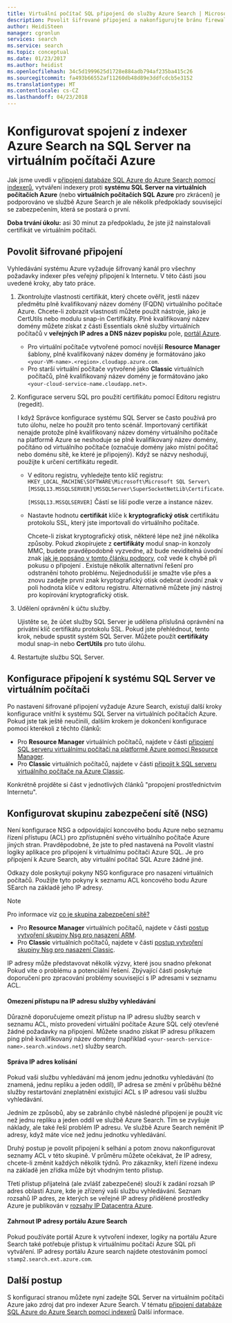 ```yaml
---
title: Virtuální počítač SQL připojení do služby Azure Search | Microsoft Docs
description: Povolit šifrované připojení a nakonfigurujte bránu firewall, aby umožňovaly připojení k systému SQL Server na virtuální počítač Azure (VM) z indexer na Azure Search.
author: HeidiSteen
manager: cgronlun
services: search
ms.service: search
ms.topic: conceptual
ms.date: 01/23/2017
ms.author: heidist
ms.openlocfilehash: 34c5d1999625d1728e884adb794af235ba415c26
ms.sourcegitcommit: fa493b66552af11260db48d89e3ddfcdcb5e3152
ms.translationtype: MT
ms.contentlocale: cs-CZ
ms.lasthandoff: 04/23/2018
---
```

# <a name="configure-a-connection-from-an-azure-search-indexer-to-sql-server-on-an-azure-vm"></a>Konfigurovat spojení z indexer Azure Search na SQL Server na virtuálním počítači Azure
Jak jsme uvedli v [připojení databáze SQL Azure do Azure Search pomocí indexerů](search-howto-connecting-azure-sql-database-to-azure-search-using-indexers.md#faq), vytváření indexery proti **systému SQL Server na virtuálních počítačích Azure** (nebo **virtuálních počítačích SQL Azure** pro zkrácení) je podporováno ve službě Azure Search je ale několik předpoklady související se zabezpečením, která se postará o první. 

**Doba trvání úkolu:** asi 30 minut za předpokladu, že jste již nainstalovali certifikát ve virtuálním počítači.

## <a name="enable-encrypted-connections"></a>Povolit šifrované připojení
Vyhledávání systému Azure vyžaduje šifrovaný kanál pro všechny požadavky indexer přes veřejný připojení k Internetu. V této části jsou uvedené kroky, aby tato práce.

1. Zkontrolujte vlastnosti certifikát, který chcete ověřit, jestli název předmětu plně kvalifikovaný název domény (FQDN) virtuálního počítače Azure. Chcete-li zobrazit vlastnosti můžete použít nástroje, jako je CertUtils nebo modulu snap-in Certifikáty. Plně kvalifikovaný název domény můžete získat z části Essentials okně služby virtuálních počítačů v **veřejných IP adres a DNS název popisku** pole, [portál Azure](https://portal.azure.com/).
   
   * Pro virtuální počítače vytvořené pomocí novější **Resource Manager** šablony, plně kvalifikovaný název domény je formátováno jako `<your-VM-name>.<region>.cloudapp.azure.com`. 
   * Pro starší virtuální počítače vytvořené jako **Classic** virtuálních počítačů, plně kvalifikovaný název domény je formátováno jako `<your-cloud-service-name.cloudapp.net>`. 
2. Konfigurace serveru SQL pro použití certifikátu pomocí Editoru registru (regedit). 
   
    I když Správce konfigurace systému SQL Server se často používá pro tuto úlohu, nelze ho použít pro tento scénář. Importovaný certifikát nenajde protože plně kvalifikovaný název domény virtuálního počítače na platformě Azure se neshoduje se plně kvalifikovaný název domény, počítáno od virtuálního počítače (označuje domény jako místní počítač nebo doménu sítě, ke které je připojený). Když se názvy neshodují, použijte k určení certifikátu regedit.
   
   * V editoru registru, vyhledejte tento klíč registru: `HKEY_LOCAL_MACHINE\SOFTWARE\Microsoft\Microsoft SQL Server\[MSSQL13.MSSQLSERVER]\MSSQLServer\SuperSocketNetLib\Certificate`.
     
     `[MSSQL13.MSSQLSERVER]` Částí se liší podle verze a instance název. 
   * Nastavte hodnotu **certifikát** klíče k **kryptografický otisk** certifikátu protokolu SSL, který jste importovali do virtuálního počítače.
     
     Chcete-li získat kryptografický otisk, některé lépe než jiné několika způsoby. Pokud zkopírujete z **certifikáty** modul snap-in konzoly MMC, budete pravděpodobně vyzvedne, až bude neviditelná úvodní znak [jak je popsáno v tomto článku podpory](https://support.microsoft.com/kb/2023869/), což vede k chybě při pokusu o připojení . Existuje několik alternativní řešení pro odstranění tohoto problému. Nejjednodušší je smažte vše přes a znovu zadejte první znak kryptografický otisk odebrat úvodní znak v poli hodnota klíče v editoru registru. Alternativně můžete jiný nástroj pro kopírování kryptografický otisk.
3. Udělení oprávnění k účtu služby. 
   
    Ujistěte se, že účet služby SQL Server je udělena příslušná oprávnění na privátní klíč certifikátu protokolu SSL. Pokud jste přehlédnout, tento krok, nebude spustit systém SQL Server. Můžete použít **certifikáty** modul snap-in nebo **CertUtils** pro tuto úlohu.
4. Restartujte službu SQL Server.

## <a name="configure-sql-server-connectivity-in-the-vm"></a>Konfigurace připojení k systému SQL Server ve virtuálním počítači
Po nastavení šifrované připojení vyžaduje Azure Search, existují další kroky konfigurace vnitřní k systému SQL Server na virtuálních počítačích Azure. Pokud jste tak ještě neučinili, dalším krokem je dokončení konfigurace pomocí kterékoli z těchto článků:

* Pro **Resource Manager** virtuálních počítačů, najdete v části [připojení SQL serveru virtuálnímu počítači na platformě Azure pomocí Resource Manager](../virtual-machines/windows/sql/virtual-machines-windows-sql-connect.md). 
* Pro **Classic** virtuálních počítačů, najdete v části [připojit k SQL serveru virtuálního počítače na Azure Classic](../virtual-machines/windows/classic/sql-connect.md).

Konkrétně projděte si část v jednotlivých článků "propojení prostřednictvím Internetu".

## <a name="configure-the-network-security-group-nsg"></a>Konfigurovat skupinu zabezpečení sítě (NSG)
Není konfigurace NSG a odpovídající koncového bodu Azure nebo seznamu řízení přístupu (ACL) pro zpřístupnění svého virtuálního počítače Azure jiných stran. Pravděpodobné, že jste to před nastavená na Povolit vlastní logiky aplikace pro připojení k virtuálnímu počítači Azure SQL. Je pro připojení k Azure Search, aby virtuální počítač SQL Azure žádné jiné. 

Odkazy dole poskytují pokyny NSG konfigurace pro nasazení virtuálních počítačů. Použijte tyto pokyny k seznamu ACL koncového bodu Azure SEarch na základě jeho IP adresy.

> [!NOTE]
> Pro informace viz [co je skupina zabezpečení sítě?](../virtual-network/virtual-networks-nsg.md)
> 
> 

* Pro **Resource Manager** virtuálních počítačů, najdete v části [postup vytvoření skupiny Nsg pro nasazení ARM](../virtual-network/virtual-networks-create-nsg-arm-pportal.md). 
* Pro **Classic** virtuálních počítačů, najdete v části [postup vytvoření skupiny Nsg pro nasazení Classic](../virtual-network/virtual-networks-create-nsg-classic-ps.md).

IP adresy může představovat několik výzvy, které jsou snadno překonat Pokud víte o problému a potenciální řešení. Zbývající části poskytuje doporučení pro zpracování problémy související s IP adresami v seznamu ACL.

#### <a name="restrict-access-to-the-search-service-ip-address"></a>Omezení přístupu na IP adresu služby vyhledávání
Důrazně doporučujeme omezit přístup na IP adresu služby search v seznamu ACL, místo provedení virtuální počítače Azure SQL celý otevřené žádné požadavky na připojení. Můžete snadno získat IP adresu příkazem ping plně kvalifikovaný název domény (například `<your-search-service-name>.search.windows.net`) služby search.

#### <a name="managing-ip-address-fluctuations"></a>Správa IP adres kolísání
Pokud vaši službu vyhledávání má jenom jednu jednotku vyhledávání (to znamená, jednu repliku a jeden oddíl), IP adresa se změní v průběhu běžné služby restartování zneplatnění existující ACL s IP adresou vaši službu vyhledávání.

Jedním ze způsobů, aby se zabránilo chybě následné připojení je použít víc než jednu repliku a jeden oddíl ve službě Azure Search. Tím se zvyšuje náklady, ale také řeší problém IP adresu. Ve službě Azure Search neměnit IP adresy, když máte více než jednu jednotku vyhledávání.

Druhý postup je povolit připojení k selhání a potom znovu nakonfigurovat seznamy ACL v této skupině. V průměru můžete očekávat, že IP adresy, chcete-li změnit každých několik týdnů. Pro zákazníky, kteří řízené indexu na základě jen zřídka může být vhodným tento přístup.

Třetí přístup přijatelná (ale zvlášť zabezpečené) slouží k zadání rozsah IP adres oblasti Azure, kde je zřízený vaši službu vyhledávání. Seznam rozsahů IP adres, ze kterých se veřejné IP adresy přidělené prostředky Azure je publikován v [rozsahy IP Datacentra Azure](https://www.microsoft.com/download/details.aspx?id=41653). 

#### <a name="include-the-azure-search-portal-ip-addresses"></a>Zahrnout IP adresy portálu Azure Search
Pokud používáte portál Azure k vytvoření indexer, logiky na portálu Azure Search také potřebuje přístup k virtuálnímu počítači Azure SQL při vytváření. IP adresy portálu Azure search najdete otestováním pomocí `stamp2.search.ext.azure.com`.

## <a name="next-steps"></a>Další postup
S konfigurací stranou můžete nyní zadejte SQL Server na virtuálním počítači Azure jako zdroj dat pro indexer Azure Search. V tématu [připojení databáze SQL Azure do Azure Search pomocí indexerů](search-howto-connecting-azure-sql-database-to-azure-search-using-indexers.md) Další informace.

